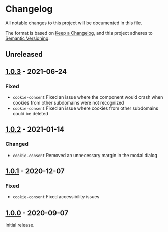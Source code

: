 # Changelog

All notable changes to this project will be documented in this file.

The format is based on [Keep a Changelog](http://keepachangelog.com/),
and this project adheres to [Semantic Versioning](https://semver.org/).


## Unreleased


## [1.0.3] - 2021-06-24

### Fixed
- `cookie-consent` Fixed an issue where the component would crash when cookies from other subdomains were not recognized
- `cookie-consent` Fixed an issue where cookies from other subdomains could be deleted


## [1.0.2] - 2021-01-14

### Changed
- `cookie-consent` Removed an unnecessary margin in the modal dialog


## [1.0.1] - 2020-12-07

### Fixed
- `cookie-consent` Fixed accessibility issues


## [1.0.0] - 2020-09-07
Initial release.


[Unreleased]: https://github.com/digipolisantwerp/acpaas-ui_web-components/compare/v1.0.3...HEAD
[1.0.3]: https://github.com/digipolisantwerp/acpaas-ui_web-components/compare/v1.0.2...1.0.3
[1.0.2]: https://github.com/digipolisantwerp/acpaas-ui_web-components/compare/v1.0.1...1.0.2
[1.0.1]: https://github.com/digipolisantwerp/acpaas-ui_web-components/compare/v1.0.0...1.0.1
[1.0.0]: https://github.com/digipolisantwerp/acpaas-ui_web-components/compare/v1.0.0
